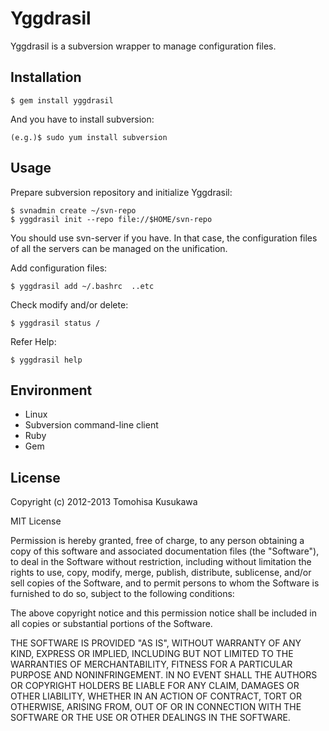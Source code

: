 # Yggdrasil

Yggdrasil is a subversion wrapper to manage configuration files.

## Installation

    $ gem install yggdrasil

And you have to install subversion:

    (e.g.)$ sudo yum install subversion

## Usage

Prepare subversion repository and initialize Yggdrasil:

    $ svnadmin create ~/svn-repo
    $ yggdrasil init --repo file://$HOME/svn-repo

  You should use svn-server if you have.
  In that case, the configuration files of
  all the servers can be managed on the unification.

Add configuration files:

    $ yggdrasil add ~/.bashrc  ..etc

Check modify and/or delete:

    $ yggdrasil status /

Refer Help:

    $ yggdrasil help

## Environment

* Linux
* Subversion command-line client
* Ruby
* Gem

## License

Copyright (c) 2012-2013 Tomohisa Kusukawa

MIT License

Permission is hereby granted, free of charge, to any person obtaining
a copy of this software and associated documentation files (the
"Software"), to deal in the Software without restriction, including
without limitation the rights to use, copy, modify, merge, publish,
distribute, sublicense, and/or sell copies of the Software, and to
permit persons to whom the Software is furnished to do so, subject to
the following conditions:

The above copyright notice and this permission notice shall be
included in all copies or substantial portions of the Software.

THE SOFTWARE IS PROVIDED "AS IS", WITHOUT WARRANTY OF ANY KIND,
EXPRESS OR IMPLIED, INCLUDING BUT NOT LIMITED TO THE WARRANTIES OF
MERCHANTABILITY, FITNESS FOR A PARTICULAR PURPOSE AND
NONINFRINGEMENT. IN NO EVENT SHALL THE AUTHORS OR COPYRIGHT HOLDERS BE
LIABLE FOR ANY CLAIM, DAMAGES OR OTHER LIABILITY, WHETHER IN AN ACTION
OF CONTRACT, TORT OR OTHERWISE, ARISING FROM, OUT OF OR IN CONNECTION
WITH THE SOFTWARE OR THE USE OR OTHER DEALINGS IN THE SOFTWARE.
